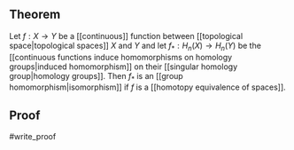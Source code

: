 ## Theorem
Let $f:X\to Y$ be a [[continuous]] function between [[topological space|topological spaces]] $X$ and $Y$ and let $f_*:H_n(X)\to H_n(Y)$ be the [[continuous functions induce homomorphisms on homology groups|induced homomorphism]] on their [[singular homology group|homology groups]]. Then $f_*$ is an [[group homomorphism|isomorphism]] if $f$ is a [[homotopy equivalence of spaces]].
## Proof
#write_proof 